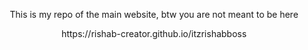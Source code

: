 <p align="center">
This is my repo of the main website,
btw you are not meant to be here
</p>
<p align="center">
https://rishab-creator.github.io/itzrishabboss
